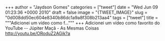 
+++
author = "Jaydson Gomes"
categories = ["tweet"]
date = "Wed Jun 09 01:23:36 +0000 2010"
draft = false
image = "{TWEET_IMAGE}"
slug = "0d008dd50ec604e8340b86dc1a9a8f308b213aa4"
tags = ["tweet"]
title = """Adicionei um vídeo como f..."""
+++
Adicionei um vídeo como favorito do YouTube -- Júpiter Maçã - As Mesmas Coisas http://youtu.be/ORoduZ2AGik?a
